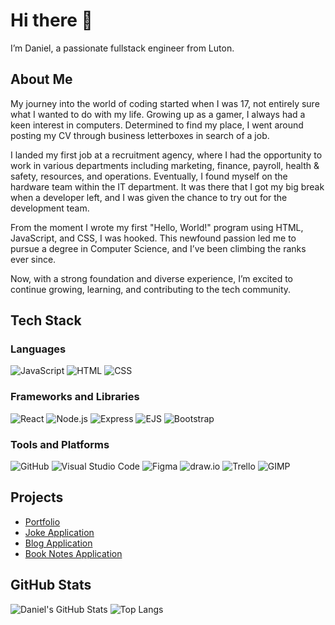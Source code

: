 # Hi there 👋

I’m Daniel, a passionate fullstack engineer from Luton.

## About Me

My journey into the world of coding started when I was 17, not entirely sure what I wanted to do with my life. Growing up as a gamer, I always had a keen interest in computers. Determined to find my place, I went around posting my CV through business letterboxes in search of a job.

I landed my first job at a recruitment agency, where I had the opportunity to work in various departments including marketing, finance, payroll, health & safety, resources, and operations. Eventually, I found myself on the hardware team within the IT department. It was there that I got my big break when a developer left, and I was given the chance to try out for the development team.

From the moment I wrote my first "Hello, World!" program using HTML, JavaScript, and CSS, I was hooked. This newfound passion led me to pursue a degree in Computer Science, and I’ve been climbing the ranks ever since.

Now, with a strong foundation and diverse experience, I’m excited to continue growing, learning, and contributing to the tech community.

## Tech Stack

### Languages
![JavaScript](https://img.shields.io/badge/-JavaScript-F7DF1E?logo=javascript&logoColor=white&style=flat)
![HTML](https://img.shields.io/badge/-HTML5-E34F26?logo=html5&logoColor=white&style=flat)
![CSS](https://img.shields.io/badge/-CSS3-1572B6?logo=css3&logoColor=white&style=flat)

### Frameworks and Libraries
![React](https://img.shields.io/badge/-React-61DAFB?logo=react&logoColor=white&style=flat)
![Node.js](https://img.shields.io/badge/-Node.js-339933?logo=node.js&logoColor=white&style=flat)
![Express](https://img.shields.io/badge/-Express-000000?logo=express&logoColor=white&style=flat)
![EJS](https://img.shields.io/badge/-EJS-8BC0D0?logo=javascript&logoColor=white&style=flat)
![Bootstrap](https://img.shields.io/badge/-Bootstrap-7952B3?logo=bootstrap&logoColor=white&style=flat)

### Tools and Platforms
![GitHub](https://img.shields.io/badge/-GitHub-181717?logo=github&logoColor=white&style=flat)
![Visual Studio Code](https://img.shields.io/badge/-Visual%20Studio%20Code-007ACC?logo=visual-studio-code&logoColor=white&style=flat)
![Figma](https://img.shields.io/badge/-Figma-F24E1E?logo=figma&logoColor=white&style=flat)
![draw.io](https://img.shields.io/badge/-draw.io-FF9900?logo=diagrams.net&logoColor=white&style=flat)
![Trello](https://img.shields.io/badge/-Trello-0079BF?logo=trello&logoColor=white&style=flat)
![GIMP](https://img.shields.io/badge/-GIMP-5C5543?logo=gimp&logoColor=white&style=flat)

## Projects

- [Portfolio](https://www.danielsarney.com)
- [Joke Application](https://github.com/CoderDan98/JokeApp)
- [Blog Application](https://github.com/CoderDan98/BlogApp)
- [Book Notes Application](https://github.com/CoderDan98/BookNotesApp)

## GitHub Stats

![Daniel's GitHub Stats](https://github-readme-stats.vercel.app/api?CoderDan98&show_icons=true&hide_title=true&count_private=true&hide=prs&theme=dark)
![Top Langs](https://github-readme-stats.vercel.app/api/top-langs/?CoderDan98&layout=compact&theme=dark)
